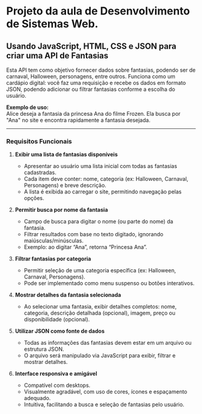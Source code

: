 # Projeto da aula de Desenvolvimento de Sistemas Web.
## Usando JavaScript, HTML, CSS e JSON para criar uma API de Fantasias

Esta API tem como objetivo fornecer dados sobre fantasias, podendo ser de carnaval, Halloween, personagens, entre outros. Funciona como um cardápio digital: você faz uma requisição e recebe os dados em formato JSON, podendo adicionar ou filtrar fantasias conforme a escolha do usuário.

**Exemplo de uso:**  
Alice deseja a fantasia da princesa Ana do filme Frozen. Ela busca por "Ana" no site e encontra rapidamente a fantasia desejada.

---

### Requisitos Funcionais

1. **Exibir uma lista de fantasias disponíveis**  
    - Apresentar ao usuário uma lista inicial com todas as fantasias cadastradas.
    - Cada item deve conter: nome, categoria (ex: Halloween, Carnaval, Personagens) e breve descrição.
    - A lista é exibida ao carregar o site, permitindo navegação pelas opções.

2. **Permitir busca por nome da fantasia**  
    - Campo de busca para digitar o nome (ou parte do nome) da fantasia.
    - Filtrar resultados com base no texto digitado, ignorando maiúsculas/minúsculas.
    - Exemplo: ao digitar “Ana”, retorna “Princesa Ana”.

3. **Filtrar fantasias por categoria**  
    - Permitir seleção de uma categoria específica (ex:  Halloween, Carnaval, Personagens).
    - Pode ser implementado como menu suspenso ou botões interativos.

4. **Mostrar detalhes da fantasia selecionada**  
    - Ao selecionar uma fantasia, exibir detalhes completos: nome, categoria, descrição detalhada (opcional), imagem, preço ou disponibilidade (opcional).

5. **Utilizar JSON como fonte de dados**  
    - Todas as informações das fantasias devem estar em um arquivo ou estrutura JSON.
    - O arquivo será manipulado via JavaScript para exibir, filtrar e mostrar detalhes.

6. **Interface responsiva e amigável**  
    - Compatível com desktops.
    - Visualmente agradável, com uso de cores, ícones e espaçamento adequado.
    - Intuitiva, facilitando a busca e seleção de fantasias pelo usuário.
